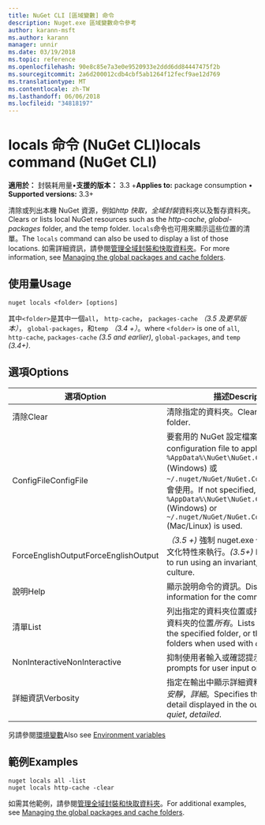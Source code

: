 ```yaml
---
title: NuGet CLI [區域變數] 命令
description: Nuget.exe 區域變數命令參考
author: karann-msft
ms.author: karann
manager: unnir
ms.date: 03/19/2018
ms.topic: reference
ms.openlocfilehash: 90e8c85e7a3e0e9520933e2ddd6dd84447475f2b
ms.sourcegitcommit: 2a6d200012cdb4cbf5ab1264f12fecf9ae12d769
ms.translationtype: MT
ms.contentlocale: zh-TW
ms.lasthandoff: 06/06/2018
ms.locfileid: "34818197"
---
```

# <a name="locals-command-nuget-cli"></a><span data-ttu-id="0da1d-103">locals 命令 (NuGet CLI)</span><span class="sxs-lookup"><span data-stu-id="0da1d-103">locals command (NuGet CLI)</span></span>

<span data-ttu-id="0da1d-104">**適用於：** 封裝耗用量&bullet;**支援的版本：** 3.3 +</span><span class="sxs-lookup"><span data-stu-id="0da1d-104">**Applies to:** package consumption &bullet; **Supported versions:** 3.3+</span></span>

<span data-ttu-id="0da1d-105">清除或列出本機 NuGet 資源，例如*http 快取*，*全域封裝*資料夾以及暫存資料夾。</span><span class="sxs-lookup"><span data-stu-id="0da1d-105">Clears or lists local NuGet resources such as the *http-cache*, *global-packages* folder, and the temp folder.</span></span> <span data-ttu-id="0da1d-106">`locals`命令也可用來顯示這些位置的清單。</span><span class="sxs-lookup"><span data-stu-id="0da1d-106">The `locals` command can also be used to display a list of those locations.</span></span> <span data-ttu-id="0da1d-107">如需詳細資訊，請參閱[管理全域封裝和快取資料夾](../consume-packages/managing-the-global-packages-and-cache-folders.md)。</span><span class="sxs-lookup"><span data-stu-id="0da1d-107">For more information, see [Managing the global packages and cache folders](../consume-packages/managing-the-global-packages-and-cache-folders.md).</span></span>

## <a name="usage"></a><span data-ttu-id="0da1d-108">使用量</span><span class="sxs-lookup"><span data-stu-id="0da1d-108">Usage</span></span>

```cli
nuget locals <folder> [options]
```

<span data-ttu-id="0da1d-109">其中`<folder>`是其中一個`all`， `http-cache`， `packages-cache` *（3.5 及更早版本）*， `global-packages`，和`temp` *（3.4 +）*。</span><span class="sxs-lookup"><span data-stu-id="0da1d-109">where `<folder>` is one of `all`, `http-cache`, `packages-cache` *(3.5 and earlier)*, `global-packages`, and `temp` *(3.4+)*.</span></span>

## <a name="options"></a><span data-ttu-id="0da1d-110">選項</span><span class="sxs-lookup"><span data-stu-id="0da1d-110">Options</span></span>

| <span data-ttu-id="0da1d-111">選項</span><span class="sxs-lookup"><span data-stu-id="0da1d-111">Option</span></span> | <span data-ttu-id="0da1d-112">描述</span><span class="sxs-lookup"><span data-stu-id="0da1d-112">Description</span></span> |
| --- | --- |
| <span data-ttu-id="0da1d-113">清除</span><span class="sxs-lookup"><span data-stu-id="0da1d-113">Clear</span></span> | <span data-ttu-id="0da1d-114">清除指定的資料夾。</span><span class="sxs-lookup"><span data-stu-id="0da1d-114">Clears the specified folder.</span></span> |
| <span data-ttu-id="0da1d-115">ConfigFile</span><span class="sxs-lookup"><span data-stu-id="0da1d-115">ConfigFile</span></span> | <span data-ttu-id="0da1d-116">要套用的 NuGet 設定檔案。</span><span class="sxs-lookup"><span data-stu-id="0da1d-116">The NuGet configuration file to apply.</span></span> <span data-ttu-id="0da1d-117">如果未指定， `%AppData%\NuGet\NuGet.Config` (Windows) 或`~/.nuget/NuGet/NuGet.Config`(Mac/Linux) 會使用。</span><span class="sxs-lookup"><span data-stu-id="0da1d-117">If not specified, `%AppData%\NuGet\NuGet.Config` (Windows) or `~/.nuget/NuGet/NuGet.Config` (Mac/Linux) is used.</span></span>|
| <span data-ttu-id="0da1d-118">ForceEnglishOutput</span><span class="sxs-lookup"><span data-stu-id="0da1d-118">ForceEnglishOutput</span></span> | <span data-ttu-id="0da1d-119">*（3.5 +)* 強制 nuget.exe 使用不變，英文的文化特性來執行。</span><span class="sxs-lookup"><span data-stu-id="0da1d-119">*(3.5+)* Forces nuget.exe to run using an invariant, English-based culture.</span></span> |
| <span data-ttu-id="0da1d-120">說明</span><span class="sxs-lookup"><span data-stu-id="0da1d-120">Help</span></span> | <span data-ttu-id="0da1d-121">顯示說明命令的資訊。</span><span class="sxs-lookup"><span data-stu-id="0da1d-121">Displays help information for the command.</span></span> |
| <span data-ttu-id="0da1d-122">清單</span><span class="sxs-lookup"><span data-stu-id="0da1d-122">List</span></span> | <span data-ttu-id="0da1d-123">列出指定的資料夾位置或搭配使用時的所有資料夾的位置*所有*。</span><span class="sxs-lookup"><span data-stu-id="0da1d-123">Lists the location of the specified folder, or the locations of all folders when used with *all*.</span></span> |
| <span data-ttu-id="0da1d-124">NonInteractive</span><span class="sxs-lookup"><span data-stu-id="0da1d-124">NonInteractive</span></span> | <span data-ttu-id="0da1d-125">抑制使用者輸入或確認提示。</span><span class="sxs-lookup"><span data-stu-id="0da1d-125">Suppresses prompts for user input or confirmations.</span></span> |
| <span data-ttu-id="0da1d-126">詳細資訊</span><span class="sxs-lookup"><span data-stu-id="0da1d-126">Verbosity</span></span> | <span data-ttu-id="0da1d-127">指定在輸出中顯示詳細資料的數量：*正常*，*安靜*，*詳細*。</span><span class="sxs-lookup"><span data-stu-id="0da1d-127">Specifies the amount of detail displayed in the output: *normal*, *quiet*, *detailed*.</span></span> |

<span data-ttu-id="0da1d-128">另請參閱[環境變數](cli-ref-environment-variables.md)</span><span class="sxs-lookup"><span data-stu-id="0da1d-128">Also see [Environment variables](cli-ref-environment-variables.md)</span></span>

## <a name="examples"></a><span data-ttu-id="0da1d-129">範例</span><span class="sxs-lookup"><span data-stu-id="0da1d-129">Examples</span></span>

```cli
nuget locals all -list
nuget locals http-cache -clear
```

<span data-ttu-id="0da1d-130">如需其他範例，請參閱[管理全域封裝和快取資料夾](../consume-packages/managing-the-global-packages-and-cache-folders.md)。</span><span class="sxs-lookup"><span data-stu-id="0da1d-130">For additional examples, see [Managing the global packages and cache folders](../consume-packages/managing-the-global-packages-and-cache-folders.md).</span></span>
